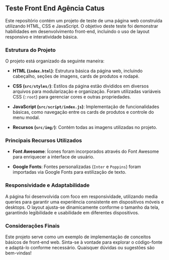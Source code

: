 ## Teste Front End Agência Catus

Este repositório contém um projeto de teste de uma página web construída utilizando HTML, CSS e JavaScript. O objetivo deste teste foi demonstrar habilidades em desenvolvimento front-end, incluindo o uso de layout responsivo e interatividade básica.

### Estrutura do Projeto

O projeto está organizado da seguinte maneira:

- **HTML (`index.html`)**: Estrutura básica da página web, incluindo cabeçalho, seções de imagens, cards de produtos e rodapé.
  
- **CSS (`src/styles/`)**: Estilos da página estão divididos em diversos arquivos para modularização e organização. Foram utilizadas variáveis CSS (`:root`) para gerenciar cores e outras propriedades.

- **JavaScript (`src/script/index.js`)**: Implementação de funcionalidades básicas, como navegação entre os cards de produtos e controle do menu modal.

- **Recursos (`src/img/`)**: Contém todas as imagens utilizadas no projeto.

### Principais Recursos Utilizados

- **Font Awesome**: Ícones foram incorporados através do Font Awesome para enriquecer a interface de usuário.

- **Google Fonts**: Fontes personalizadas (`Inter` e `Poppins`) foram importadas via Google Fonts para estilização de texto.

### Responsividade e Adaptabilidade

A página foi desenvolvida com foco em responsividade, utilizando media queries para garantir uma experiência consistente em dispositivos móveis e desktops. O layout ajusta-se dinamicamente conforme o tamanho da tela, garantindo legibilidade e usabilidade em diferentes dispositivos.

### Considerações Finais

Este projeto serve como um exemplo de implementação de conceitos básicos de front-end web. Sinta-se à vontade para explorar o código-fonte e adaptá-lo conforme necessário. Quaisquer dúvidas ou sugestões são bem-vindas!

